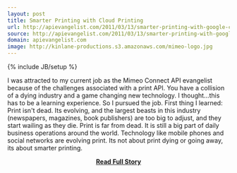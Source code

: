 ```yaml
---
layout: post
title: Smarter Printing with Cloud Printing
url: http://apievangelist.com/2011/03/13/smarter-printing-with-google-cloud-print/
source: http://apievangelist.com/2011/03/13/smarter-printing-with-google-cloud-print/
domain: apievangelist.com
image: http://kinlane-productions.s3.amazonaws.com/mimeo-logo.jpg
---
```

{% include JB/setup %}<p>I was attracted to my current job as the Mimeo Connect API evangelist because of the challenges associated with a print API.
You have a collision of a dying industry and a game changing new technology.    I thought...this has to be a learning experience.   So I pursued the job.
First thing I learned:  Print isn't dead. Its evolving, and the largest beasts in this industry (newspapers, magazines, book publishers) are too big to adjust, and they start wailing as they die.
Print is far from dead.  It is still a big part of daily business operations around the world.  Technology like mobile phones and social networks are evolving print.
Its not about print dying or going away, its about smarter printing.
</p>
<center><p><a href="http://apievangelist.com/2011/03/13/smarter-printing-with-google-cloud-print/" style='padding:25px; font-sze:18px; font-weight: bold;'>Read Full Story</a></p></center>
